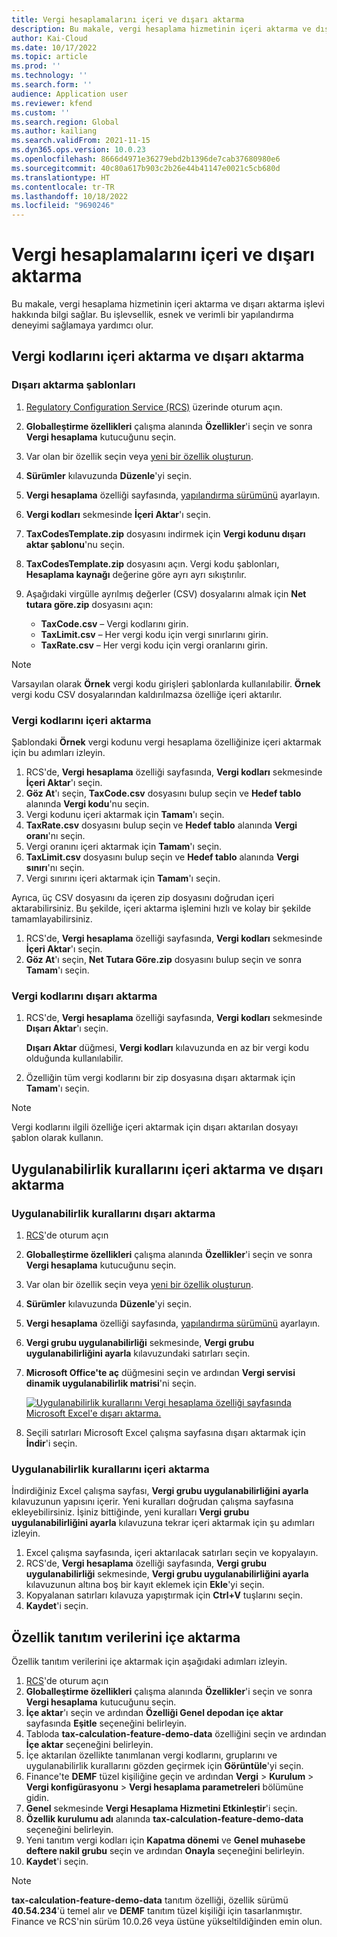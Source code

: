 ```yaml
---
title: Vergi hesaplamalarını içeri ve dışarı aktarma
description: Bu makale, vergi hesaplama hizmetinin içeri aktarma ve dışarı aktarma işlevi hakkında bilgi sağlar.
author: Kai-Cloud
ms.date: 10/17/2022
ms.topic: article
ms.prod: ''
ms.technology: ''
ms.search.form: ''
audience: Application user
ms.reviewer: kfend
ms.custom: ''
ms.search.region: Global
ms.author: kailiang
ms.search.validFrom: 2021-11-15
ms.dyn365.ops.version: 10.0.23
ms.openlocfilehash: 8666d4971e36279ebd2b1396de7cab37680980e6
ms.sourcegitcommit: 40c80a617b903c2b26e44b41147e0021c5cb680d
ms.translationtype: HT
ms.contentlocale: tr-TR
ms.lasthandoff: 10/18/2022
ms.locfileid: "9690246"
---
```

# <a name="import-and-export-tax-calculations"></a>Vergi hesaplamalarını içeri ve dışarı aktarma

Bu makale, vergi hesaplama hizmetinin içeri aktarma ve dışarı aktarma işlevi hakkında bilgi sağlar. Bu işlevsellik, esnek ve verimli bir yapılandırma deneyimi sağlamaya yardımcı olur.

## <a name="import-and-export-tax-codes"></a>Vergi kodlarını içeri aktarma ve dışarı aktarma

### <a name="export-templates"></a>Dışarı aktarma şablonları

1. [Regulatory Configuration Service (RCS)](https://marketing.configure.global.dynamics.com/) üzerinde oturum açın.
2. **Globalleştirme özellikleri** çalışma alanında **Özellikler**'i seçin ve sonra **Vergi hesaplama** kutucuğunu seçin.
3. Var olan bir özellik seçin veya [yeni bir özellik oluşturun](global-get-started-with-tax-calculation-service.md#set-up-tax-calculation-in-rcs).
4. **Sürümler** kılavuzunda **Düzenle**'yi seçin.
5. **Vergi hesaplama** özelliği sayfasında, [yapılandırma sürümünü](global-get-started-with-tax-calculation-service.md#set-up-tax-calculation-in-rcs) ayarlayın.
6. **Vergi kodları** sekmesinde **İçeri Aktar**'ı seçin.
7. **TaxCodesTemplate.zip** dosyasını indirmek için **Vergi kodunu dışarı aktar şablonu**'nu seçin.
8. **TaxCodesTemplate.zip** dosyasını açın. Vergi kodu şablonları, **Hesaplama kaynağı** değerine göre ayrı ayrı sıkıştırılır.
9. Aşağıdaki virgülle ayrılmış değerler (CSV) dosyalarını almak için **Net tutara göre.zip** dosyasını açın:

    - **TaxCode.csv** – Vergi kodlarını girin.
    - **TaxLimit.csv** – Her vergi kodu için vergi sınırlarını girin.
    - **TaxRate.csv** – Her vergi kodu için vergi oranlarını girin.

> [!NOTE]
> Varsayılan olarak **Örnek** vergi kodu girişleri şablonlarda kullanılabilir. **Örnek** vergi kodu CSV dosyalarından kaldırılmazsa özelliğe içeri aktarılır.

### <a name="import-tax-codes"></a>Vergi kodlarını içeri aktarma

Şablondaki **Örnek** vergi kodunu vergi hesaplama özelliğinize içeri aktarmak için bu adımları izleyin.

1. RCS'de, **Vergi hesaplama** özelliği sayfasında, **Vergi kodları** sekmesinde **İçeri Aktar**'ı seçin.
2. **Göz At**'ı seçin, **TaxCode.csv** dosyasını bulup seçin ve **Hedef tablo** alanında **Vergi kodu**'nu seçin.
3. Vergi kodunu içeri aktarmak için **Tamam**'ı seçin.
4. **TaxRate.csv** dosyasını bulup seçin ve **Hedef tablo** alanında **Vergi oranı**'nı seçin.
5. Vergi oranını içeri aktarmak için **Tamam**'ı seçin.
6. **TaxLimit.csv** dosyasını bulup seçin ve **Hedef tablo** alanında **Vergi sınırı**'nı seçin.
7. Vergi sınırını içeri aktarmak için **Tamam**'ı seçin.

Ayrıca, üç CSV dosyasını da içeren zip dosyasını doğrudan içeri aktarabilirsiniz. Bu şekilde, içeri aktarma işlemini hızlı ve kolay bir şekilde tamamlayabilirsiniz.

1. RCS'de, **Vergi hesaplama** özelliği sayfasında, **Vergi kodları** sekmesinde **İçeri Aktar**'ı seçin.
2. **Göz At**'ı seçin, **Net Tutara Göre.zip** dosyasını bulup seçin ve sonra **Tamam**'ı seçin.

### <a name="export-tax-codes"></a>Vergi kodlarını dışarı aktarma

1. RCS'de, **Vergi hesaplama** özelliği sayfasında, **Vergi kodları** sekmesinde **Dışarı Aktar**'ı seçin.

    **Dışarı Aktar** düğmesi, **Vergi kodları** kılavuzunda en az bir vergi kodu olduğunda kullanılabilir.

2. Özelliğin tüm vergi kodlarını bir zip dosyasına dışarı aktarmak için **Tamam**'ı seçin.

> [!NOTE]
> Vergi kodlarını ilgili özelliğe içeri aktarmak için dışarı aktarılan dosyayı şablon olarak kullanın.

## <a name="import-and-export-applicability-rules"></a>Uygulanabilirlik kurallarını içeri aktarma ve dışarı aktarma

### <a name="export-applicability-rules"></a>Uygulanabilirlik kurallarını dışarı aktarma

1. [RCS](https://marketing.configure.global.dynamics.com/)'de oturum açın
2. **Globalleştirme özellikleri** çalışma alanında **Özellikler**'i seçin ve sonra **Vergi hesaplama** kutucuğunu seçin.
3. Var olan bir özellik seçin veya [yeni bir özellik oluşturun](global-get-started-with-tax-calculation-service.md#set-up-tax-calculation-in-rcs).
4. **Sürümler** kılavuzunda **Düzenle**'yi seçin.
5. **Vergi hesaplama** özelliği sayfasında, [yapılandırma sürümünü](global-get-started-with-tax-calculation-service.md#set-up-tax-calculation-in-rcs) ayarlayın.
6. **Vergi grubu uygulanabilirliği** sekmesinde, **Vergi grubu uygulanabilirliğini ayarla** kılavuzundaki satırları seçin.
7. **Microsoft Office'te aç** düğmesini seçin ve ardından **Vergi servisi dinamik uygulanabilirlik matrisi**'ni seçin.

    [![Uygulanabilirlik kurallarını Vergi hesaplama özelliği sayfasında Microsoft Excel'e dışarı aktarma.](./media/tax-cal-import-export-1.png)](./media/tax-cal-import-export-1.png)

8. Seçili satırları Microsoft Excel çalışma sayfasına dışarı aktarmak için **İndir**'i seçin.

### <a name="import-applicability-rules"></a>Uygulanabilirlik kurallarını içeri aktarma

İndirdiğiniz Excel çalışma sayfası, **Vergi grubu uygulanabilirliğini ayarla** kılavuzunun yapısını içerir. Yeni kuralları doğrudan çalışma sayfasına ekleyebilirsiniz. İşiniz bittiğinde, yeni kuralları **Vergi grubu uygulanabilirliğini ayarla** kılavuzuna tekrar içeri aktarmak için şu adımları izleyin.

1. Excel çalışma sayfasında, içeri aktarılacak satırları seçin ve kopyalayın.
2. RCS'de, **Vergi hesaplama** özelliği sayfasında, **Vergi grubu uygulanabilirliği** sekmesinde, **Vergi grubu uygulanabilirliğini ayarla** kılavuzunun altına boş bir kayıt eklemek için **Ekle**'yi seçin.
3. Kopyalanan satırları kılavuza yapıştırmak için **Ctrl+V** tuşlarını seçin.
4. **Kaydet**'i seçin.

## <a name="import-feature-demo-data"></a>Özellik tanıtım verilerini içe aktarma

Özellik tanıtım verilerini içe aktarmak için aşağıdaki adımları izleyin.

1. [RCS](https://marketing.configure.global.dynamics.com/)'de oturum açın
2. **Globalleştirme özellikleri** çalışma alanında **Özellikler**'i seçin ve sonra **Vergi hesaplama** kutucuğunu seçin.
3. **İçe aktar**'ı seçin ve ardından **Özelliği Genel depodan içe aktar** sayfasında **Eşitle** seçeneğini belirleyin. 
4. Tabloda **tax-calculation-feature-demo-data** özelliğini seçin ve ardından **İçe aktar** seçeneğini belirleyin.
5. İçe aktarılan özellikte tanımlanan vergi kodlarını, gruplarını ve uygulanabilirlik kurallarını gözden geçirmek için **Görüntüle**'yi seçin.
6. Finance'te **DEMF** tüzel kişiliğine geçin ve ardından **Vergi** \> **Kurulum** \> **Vergi konfigürasyonu** \> **Vergi hesaplama parametreleri** bölümüne gidin.
7. **Genel** sekmesinde **Vergi Hesaplama Hizmetini Etkinleştir**'i seçin.
8. **Özellik kurulumu adı** alanında **tax-calculation-feature-demo-data** seçeneğini belirleyin.
9. Yeni tanıtım vergi kodları için **Kapatma dönemi** ve **Genel muhasebe deftere nakil grubu** seçin ve ardından **Onayla** seçeneğini belirleyin.
10. **Kaydet**'i seçin.

> [!NOTE]
> **tax-calculation-feature-demo-data** tanıtım özelliği, özellik sürümü **40.54.234**'ü temel alır ve **DEMF** tanıtım tüzel kişiliği için tasarlanmıştır. Finance ve RCS'nin sürüm 10.0.26 veya üstüne yükseltildiğinden emin olun.
